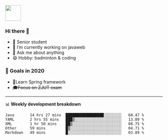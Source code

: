 <img src="https://github.com/egoist/egoist/raw/master/balloon.gif" width="50">

### Hi there 🐏

- 🌱 Senior student
- 🔭 I’m currently working on javaweb
- 💬 Ask me about anything
- 😄 Hobby: badminton & coding

### 🚀 Goals in 2020
+ 🍃Learn Spring framework
+ ~~🎓Focus on ZJUT exam~~
-------

📊 **Weekly development breakdown**
<!--START_SECTION:waka-->
```text
Java       14 hrs 27 mins  █████████████████░░░░░░░░   68.47 % 
YAML       2 hrs 55 mins   ███▒░░░░░░░░░░░░░░░░░░░░░   13.89 % 
XML        1 hr 50 mins    ██▒░░░░░░░░░░░░░░░░░░░░░░   08.75 % 
Other      59 mins         █▒░░░░░░░░░░░░░░░░░░░░░░░   04.71 % 
Markdown   49 mins         █░░░░░░░░░░░░░░░░░░░░░░░░   03.89 % 
```
<!--END_SECTION:waka-->

